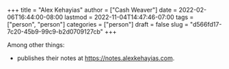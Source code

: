+++
title = "Alex Kehayias"
author = ["Cash Weaver"]
date = 2022-02-06T16:44:00-08:00
lastmod = 2022-11-04T14:47:46-07:00
tags = ["person", "person"]
categories = ["person"]
draft = false
slug = "d566fd17-7c20-45b9-99c9-b2d0709127cb"
+++

Among other things:

-   publishes their notes at <https://notes.alexkehayias.com>.
